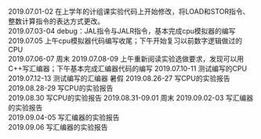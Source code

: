 2019.07.01-02 在上学年的计组课实验代码上开始修改，将LOAD和STOR指令、整数计算指令的表达方式更改。  
2019.07.03-04 debug：JAL指令与JALR指令，基本完成cpu模拟器的编写  
2019.07.05    上午cpu模拟器代码编写收尾；下午开始复习以前数字逻辑做过的CPU    
2019.07.06-07 周末
2019.07.08-09 上午重新阅读实验选做要求，发现可以用C++写汇编器；下午基本完成汇编器代码的编写
2019.07.10-11 测试编写的CPU
2019.07.12-13 测试编写的汇编器
暑假
2019.08.26-27 写CPU的实验报告  
2019.08.28-29 写CPU的实验报告  
2019.08.30 写CPU的实验报告 
2019.08.31-09.01 周末
2019.09.02-03 写汇编器的实验报告  
2019.09.04-05 写汇编器的实验报告  
2019.09.06 写汇编器的实验报告 
